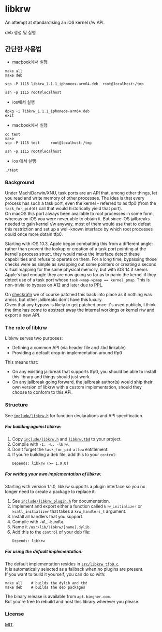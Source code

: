 # libkrw

An attempt at standardising an iOS kernel r/w API.

deb 생성 및 실행


## 간단한 사용법
- macbook에서 실행
  
```
make all
make deb

scp -P 1115 libkrw_1.1.1_iphoneos-arm64.deb	 root@localhost:/tmp

ssh -p 1115 root@localhost
```

- ios에서 실행

```
dpkg -i libkrw_1.1.1_iphoneos-arm64.deb	
exit
```

- macbook에서 실행

```
cd test
make
scp -P 1115 test	 root@localhost:/tmp

ssh -p 1115 root@localhost
```

- ios 에서 실행

```
./test
```

### Background

Under Mach/Darwin/XNU, task ports are an API that, among other things, let you read and write memory of other processes. The idea is that every process has such a task port, even the kernel - referred to as tfp0 (from the `task_for_pid(0)` call that would historically yield that port).  
On macOS this port always been available to root processes in some form, whereas on iOS you were never able to obtain it. But since iOS jailbreaks needed to gain kernel r/w anyway, most of them would use that to defeat this restriction and set up a well-known interface by which root processes could once more obtain tfp0.

Starting with iOS 10.3, Apple began combatting this from a different angle: rather than prevent the lookup or creation of a task port pointing at the kernel's process struct, they would make the interface detect these capabilities and refuse to operate on them. For a long time, bypassing those checks were as simple as swapping out some pointers or creating a second virtual mapping for the same physical memory, but with iOS 14 it seems Apple's had enough: they are now going so far as to panic the kernel if they detect use of a task port whose `task->map->pmap == kernel_pmap`. This is non-trivial to bypass on A12 and later due to [PPL](http://newosxbook.com/articles/CasaDePPL.html).

On [checkra1n](https://checkra.in) we of course patched this back into place as if nothing was amiss, but other jailbreaks don't have this luxury.  
Given that any bypass is likely to get patched once it's used publicly, I think the time has come to abstract away the internal workings or kernel r/w and export a new API.

### The role of libkrw

Libkrw serves two purposes:

- Defining a common API (via header file and .tbd linkable)
- Providing a default drop-in implementation around tfp0

This means that:

- On any existing jailbreak that supports tfp0, you should be able to install this library and things should just work.
- On any jailbreak going forward, the jailbreak author(s) would ship their own version of libkrw with a custom implementation, should they choose to conform to this API.

### Structure

See [`include/libkrw.h`](https://github.com/Siguza/libkrw/blob/master/include/libkrw.h) for function declarations and API specification.

##### For building against libkrw:

1. Copy [`include/libkrw.h`](https://github.com/Siguza/libkrw/blob/master/include/libkrw.h) and [`libkrw.tbd`](https://github.com/Siguza/libkrw/blob/master/libkrw.tbd) to your project.
2. Compile with `-I. -L. -lkrw`.
3. Don't forget the `task_for_pid-allow` entitlement.
4. If you're building a deb file, add this to your `control`:  
   ```
   Depends: libkrw (>= 1.0.0)
   ```

##### For writing your own implementation of libkrw:

Starting with version 1.1.0, libkrw supports a plugin interface so you no longer need to create a package to replace it.

1. See [`include/libkrw_plugin.h`](https://github.com/Siguza/libkrw/blob/master/include/libkrw_plugin.h) for documentation.
2. Implement and export either a function called `krw_initializer` or `kcall_initializer` that takes a `krw_handlers_t` argument.
3. Install all handlers that you support.
4. Compile with `-Wl,-bundle`.
5. Name it `/usr/lib/libkrw/[name].dylib`.
6. Add this to the `control` of your deb file:  
   ```
   Depends: libkrw
   ```

##### For using the default implementation:

The default implementation resides in [`src/libkrw_tfp0.c`](https://github.com/Siguza/libkrw/blob/master/src/libkrw_tfp0.c).  
It is automatically selected as a fallback when no plugins are present.  
If you want to build it yourself, you can do so with:

    make all    # builds the dylib and tbd
    make deb    # builds the deb packages

The binary release is available from `apt.bingner.com`.  
But you're free to rebuild and host this library wherever you please.

### License

[MIT](https://github.com/Siguza/libkrw/blob/master/LICENSE).
